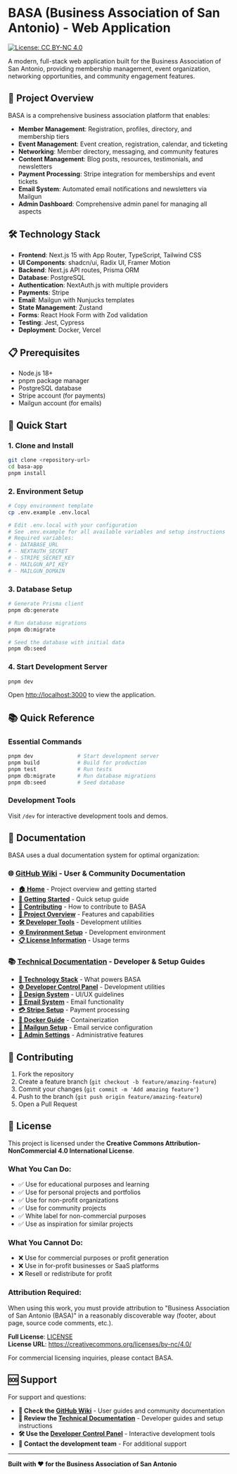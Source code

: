 # BASA (Business Association of San Antonio) - Web Application

[![License: CC BY-NC 4.0](https://img.shields.io/badge/License-CC%20BY--NC%204.0-lightgrey.svg)](https://creativecommons.org/licenses/by-nc/4.0/)

A modern, full-stack web application built for the Business Association of San Antonio, providing membership management, event organization, networking opportunities, and community engagement features.

## 🚀 Project Overview

BASA is a comprehensive business association platform that enables:

- **Member Management**: Registration, profiles, directory, and membership tiers
- **Event Management**: Event creation, registration, calendar, and ticketing
- **Networking**: Member directory, messaging, and community features
- **Content Management**: Blog posts, resources, testimonials, and newsletters
- **Payment Processing**: Stripe integration for memberships and event tickets
- **Email System**: Automated email notifications and newsletters via Mailgun
- **Admin Dashboard**: Comprehensive admin panel for managing all aspects

## 🛠️ Technology Stack

- **Frontend**: Next.js 15 with App Router, TypeScript, Tailwind CSS
- **UI Components**: shadcn/ui, Radix UI, Framer Motion
- **Backend**: Next.js API routes, Prisma ORM
- **Database**: PostgreSQL
- **Authentication**: NextAuth.js with multiple providers
- **Payments**: Stripe
- **Email**: Mailgun with Nunjucks templates
- **State Management**: Zustand
- **Forms**: React Hook Form with Zod validation
- **Testing**: Jest, Cypress
- **Deployment**: Docker, Vercel

## 📋 Prerequisites

- Node.js 18+ 
- pnpm package manager
- PostgreSQL database
- Stripe account (for payments)
- Mailgun account (for emails)

## 🚀 Quick Start

### 1. Clone and Install

```bash
git clone <repository-url>
cd basa-app
pnpm install
```

### 2. Environment Setup

```bash
# Copy environment template
cp .env.example .env.local

# Edit .env.local with your configuration
# See .env.example for all available variables and setup instructions
# Required variables:
# - DATABASE_URL
# - NEXTAUTH_SECRET
# - STRIPE_SECRET_KEY
# - MAILGUN_API_KEY
# - MAILGUN_DOMAIN
```

### 3. Database Setup

```bash
# Generate Prisma client
pnpm db:generate

# Run database migrations
pnpm db:migrate

# Seed the database with initial data
pnpm db:seed
```

### 4. Start Development Server

```bash
pnpm dev
```

Open [http://localhost:3000](http://localhost:3000) to view the application.

## 📚 Quick Reference

### Essential Commands
```bash
pnpm dev              # Start development server
pnpm build            # Build for production
pnpm test             # Run tests
pnpm db:migrate       # Run database migrations
pnpm db:seed          # Seed database
```

### Development Tools
Visit `/dev` for interactive development tools and demos.

## 📖 Documentation

BASA uses a dual documentation system for optimal organization:

### 🌐 [GitHub Wiki](https://github.com/MannyJMusic/basa-app/wiki) - User & Community Documentation
- **[🏠 Home](https://github.com/MannyJMusic/basa-app/wiki/Home)** - Project overview and getting started
- **[🚀 Getting Started](https://github.com/MannyJMusic/basa-app/wiki/Getting-Started)** - Quick setup guide
- **[🤝 Contributing](https://github.com/MannyJMusic/basa-app/wiki/Contributing)** - How to contribute to BASA
- **[👥 Project Overview](https://github.com/MannyJMusic/basa-app/wiki/Project-Overview)** - Features and capabilities
- **[🛠️ Developer Tools](https://github.com/MannyJMusic/basa-app/wiki/Developer-Tools)** - Development utilities
- **[⚙️ Environment Setup](https://github.com/MannyJMusic/basa-app/wiki/Environment-Setup)** - Development environment
- **[📋 License Information](https://github.com/MannyJMusic/basa-app/wiki/License-Information)** - Usage terms

### 📚 [Technical Documentation](./docs/README.md) - Developer & Setup Guides
- **[🚀 Technology Stack](./docs/TECH_STACK.md)** - What powers BASA
- **[⚙️ Developer Control Panel](./docs/DEVELOPER_CONTROL_PANEL.md)** - Development utilities
- **[🎨 Design System](./docs/BASA_DESIGN_SYSTEM.md)** - UI/UX guidelines
- **[📧 Email System](./docs/BASA_EMAIL_SYSTEM.md)** - Email functionality
- **[💳 Stripe Setup](./docs/STRIPE_SETUP.md)** - Payment processing
- **[🐳 Docker Guide](./docs/DOCKER.md)** - Containerization
- **[📧 Mailgun Setup](./docs/MAILGUN_SETUP.md)** - Email service configuration
- **[🔧 Admin Settings](./docs/ADMIN_SETTINGS.md)** - Administrative features

## 🤝 Contributing

1. Fork the repository
2. Create a feature branch (`git checkout -b feature/amazing-feature`)
3. Commit your changes (`git commit -m 'Add amazing feature'`)
4. Push to the branch (`git push origin feature/amazing-feature`)
5. Open a Pull Request

## 📄 License

This project is licensed under the **Creative Commons Attribution-NonCommercial 4.0 International License**.

### What You Can Do:
- ✅ Use for educational purposes and learning
- ✅ Use for personal projects and portfolios  
- ✅ Use for non-profit organizations
- ✅ Use for community projects
- ✅ White label for non-commercial purposes
- ✅ Use as inspiration for similar projects

### What You Cannot Do:
- ❌ Use for commercial purposes or profit generation
- ❌ Use in for-profit businesses or SaaS platforms
- ❌ Resell or redistribute for profit

### Attribution Required:
When using this work, you must provide attribution to "Business Association of San Antonio (BASA)" in a reasonably discoverable way (footer, about page, source code comments, etc.).

**Full License**: [LICENSE](./LICENSE)  
**License URL**: https://creativecommons.org/licenses/by-nc/4.0/

For commercial licensing inquiries, please contact BASA.

## 🆘 Support

For support and questions:
- **📖 Check the [GitHub Wiki](https://github.com/MannyJMusic/basa-app/wiki)** - User guides and community documentation
- **🔧 Review the [Technical Documentation](./docs/README.md)** - Developer guides and setup instructions
- **🛠️ Use the [Developer Control Panel](./docs/DEVELOPER_CONTROL_PANEL.md)** - Interactive development tools
- **📧 Contact the development team** - For additional support

---

**Built with ❤️ for the Business Association of San Antonio**
